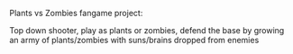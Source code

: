 Plants vs Zombies fangame project:

Top down shooter, play as plants or zombies, defend the base by growing an army of plants/zombies with suns/brains dropped from enemies

